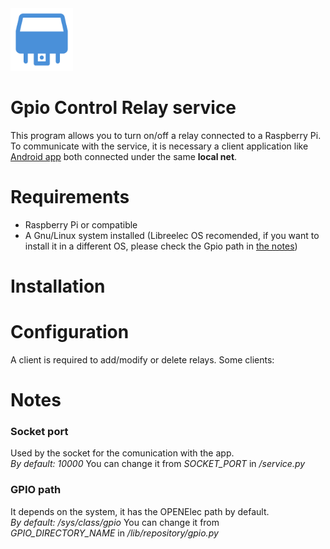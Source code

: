 <img alt="RKAS" title="Gpio Control Relay service" src="resources/images/icon.png" width="100" height="100">

# Gpio Control Relay service

This program allows you to turn on/off a relay connected to a Raspberry Pi.
To communicate with the service, it is necessary a client application like [Android app](https://github.com/nearlg/kodi-relay-remote)
both connected under the same **local net**.

Requirements
==============
- Raspberry Pi or compatible
- A Gnu/Linux system installed (Libreelec OS recomended, if you want to install it in a 
different OS, please check the Gpio path in [the notes](###gpio-path))

Installation
==============

<!-- Just download the [ZIP](https://github.com/nearlg/script.service.relay/archive/master.zip) , and install it using Kodi add-on installer.
-->

Configuration
==============
A client is required to add/modify or delete relays.
Some clients:

Notes
==============
### Socket port
Used by the socket for the comunication with the app.</br>
*By default: 10000*
You can change it from _SOCKET_PORT_ in _/service.py_
### GPIO path
It depends on the system, it has the OPENElec path by default.</br>
*By default: /sys/class/gpio*
You can change it from _GPIO_DIRECTORY_NAME_ in _/lib/repository/gpio.py_